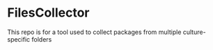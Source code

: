 # FilesCollector
This repo is for a tool used to collect packages from multiple culture-specific folders
